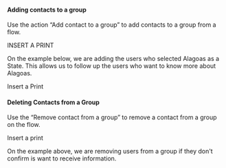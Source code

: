 #### Adding contacts to a group ####

Use the action “Add contact to a group” to add contacts to a group from a flow.

INSERT A PRINT

On the example below, we are adding the users who selected Alagoas as a State. This allows us to follow up the users who want to know more about Alagoas.

Insert a Print

#### Deleting Contacts from a Group ####

Use the “Remove contact from a group” to remove a contact from a group on the flow.

Insert a print

On the example above, we are removing users from a group if they don't confirm is want to receive information.
